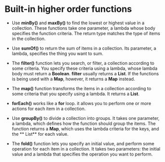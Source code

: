 # Built-in higher order functions

* Use **minBy()** and **maxBy()** to find the lowest or highest value in a
  collection. These functions take one parameter, a lambda whose body specifies
  the function criteria. The return type matches the type of items in the
  collection.


* Use **sumOf()** to return the sum of items in a collection. Its parameter, a
  lambda, specifies the thing you want to sum.


* The **filter()** function lets you search, or filter, a collection according
  to some criteria. You specify these criteria using a lambda, whose lambda body
  must return a **Boolean**. **filter** usually returns a **List**. If the
  functions is being used with a **Map**, however, it returns a **Map** instead.


* The **map()** function transforms the items in a collection according to some
  criteria that you specify using a lambda. It returns a **List**.


* **forEach()** works like a **for** loop. it allows you to perform one or more
  actions for each item in a collection.


* Use **groupBy()** to divide a collection into groups. It takes one parameter,
  a lambda, which defines how the function should group the items. The function
  returns a **Map**, which uses the lambda criteria for the keys, and the **
  List** for each value.


* The **fold()** function lets you specify an initial value, and perform some
  operation for each item in a collection. It takes two parameters: the initial
  value and a lambda that specifies the operation you want to perform.